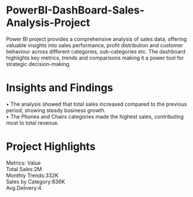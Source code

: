 # PowerBI-DashBoard-Sales-Analysis-Project
Power BI project provides a comprehensive analysis of sales data, offering valuable insights into sales performance, profit distribution and customer behaviour across different categories, sub-categories etc. The  dashboard highlights key metrics, trends and comparisons making it a power tool for strategic decision-making.  

# Insights and Findings
•	The analysis showed that total sales increased compared to the previous period, showing steady business growth. </br>
•	The Phones and Chairs categories made the highest sales, contributing most to total revenue. 

# Project Highlights
Metrics: Value </br>
Total Sales:2M </br>
Monthly Trends:332K </br>
Sales by Category:836K </br>
Avg.Delivery:4 </br>
